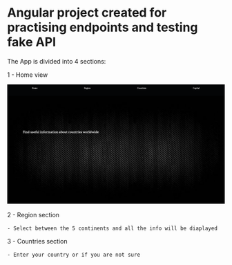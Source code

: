 # Angular project created for practising endpoints and testing fake API

The App is divided into 4 sections:

1 - Home view 

<img src="./screenshots/Home.png" style="80px"/>

2 - Region section

    - Select between the 5 continents and all the info will be diaplayed

3 - Countries section

    - Enter your country or if you are not sure 
